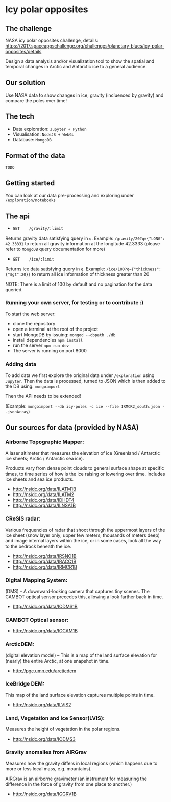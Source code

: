 # Icy polar opposites

## The challenge
NASA icy polar opposites challenge, details: https://2017.spaceappschallenge.org/challenges/planetary-blues/icy-polar-opposites/details

Design a data analysis and/or visualization tool to show the spatial and temporal changes in Arctic and Antarctic ice to a general audience.

## Our solution

Use NASA data to show changes in ice, gravity (incluenced by gravity) and compare the poles over time!

## The tech

* Data exploration: `Jupyter + Python`
* Visualisation: `NodeJS + WebGL`
* Database: `MongoDB`

## Format of the data

`TODO`

## Getting started

You can look at our data pre-processing and exploring under `/exploration/notebooks`

## The api

   * `GET    /gravity/:limit`

Returns gravity data satisfying query in `q`. Example: `/gravity/20?q={"LONG": 42.3333}` to return all gravity information at the longitude 42.3333 (please refer to `MongoDB` query documentation for more)



   * `GET    /ice/:limit`

Returns ice data satisfying query in `q`. Example: `/ice/100?q={"thickness": {"$gt":20}}` to return all ice information of thickness greater than 20

NOTE: There is a limit of 100 by default and no pagination for the data queried.

### Running your own server, for testing or to contribute :)
To start the web server:
* clone the repository
* open a terminal at the root of the project
* start MongoDB by issuing: `mongod --dbpath ./db`
* install dependencies `npm install`
* run the server `npm run dev`
* The server is running on port 8000

### Adding data

To add data we first explore the original data under `/exploration` using `Jupyter`. Then the data is processed, turned to JSON which is then added to the DB using: `mongoimport`

Then the API needs to be extended!

(Example: `mongoimport --db icy-poles -c ice --file IRMCR2_south.json --jsonArray`)

## Our sources for data (provided by NASA)

### Airborne Topographic Mapper:
A laser altimeter that measures the elevation of ice (Greenland / Antarctic ice sheets; Arctic / Antarctic sea ice).

Products vary from dense point clouds to general surface shape at specific times, to time series of how is the ice raising or lowering over time. Includes ice sheets and sea ice products.
* http://nsidc.org/data/ILATM1B
* http://nsidc.org/data/ILATM2
* http://nsidc.org/data/IDHDT4
* http://nsidc.org/data/ILNSA1B

### CReSIS radar:
Various frequencies of radar that shoot through the uppermost layers of the ice sheet (snow layer only; upper few meters; thousands of meters deep) and image internal layers within the ice, or in some cases, look all the way to the bedrock beneath the ice.
* http://nsidc.org/data/IRSNO1B
* http://nsidc.org/data/IRACC1B
* http://nsidc.org/data/IRMCR1B

### Digital Mapping System:
(DMS) – A downward-looking camera that captures tiny scenes.  The CAMBOT optical sensor precedes this, allowing a look farther back in time.
* http://nsidc.org/data/IODMS1B

### CAMBOT Optical sensor:
* http://nsidc.org/data/IOCAM1B

### ArcticDEM:
(digital elevation model) – This is a map of the land surface elevation for (nearly) the entire Arctic, at one snapshot in time.
* http://pgc.umn.edu/arcticdem

### IceBridge DEM:
This map of the land surface elevation captures multiple points in time.
* http://nsidc.org/data/ILVIS2

### Land, Vegetation and Ice Sensor(LVIS):
Measures the height of vegetation in the polar regions.
* http://nsidc.org/data/IODMS3

### Gravity anomalies from AIRGrav
 Measures how the gravity differs in local regions (which happens due to more or less local mass, e.g. mountains).
 
 AIRGrav is  an airborne gravimeter (an instrument for measuring the difference in the force of gravity from one place to another.)

* http://nsidc.org/data/IGGRV1B